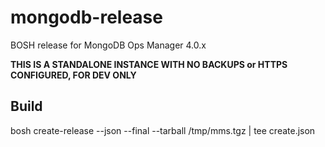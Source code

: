 # mongodb-release

BOSH release for MongoDB Ops Manager 4.0.x

**THIS IS A STANDALONE INSTANCE WITH NO BACKUPS or HTTPS CONFIGURED, FOR DEV ONLY**


## Build

bosh create-release --json --final --tarball /tmp/mms.tgz | tee create.json



